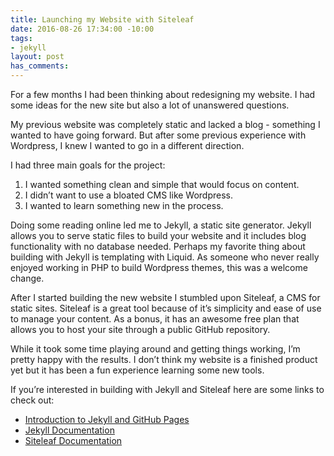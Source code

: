 ```yaml
---
title: Launching my Website with Siteleaf
date: 2016-08-26 17:34:00 -10:00
tags:
- jekyll
layout: post
has_comments: 
---
```


For a few months I had been thinking about redesigning my website. I had some ideas for the new site but also a lot of unanswered questions.

My previous website was completely static and lacked a blog - something I wanted to have going forward. But after some previous experience with Wordpress, I knew I wanted to go in a different direction.

I had three main goals for the project:

1. I wanted something clean and simple that would focus on content.
2. I didn’t want to use a bloated CMS like Wordpress.
3. I wanted to learn something new in the process.

Doing some reading online led me to Jekyll, a static site generator. Jekyll allows you to serve static files to build your website and it includes blog functionality with no database needed. Perhaps my favorite thing about building with Jekyll is templating with Liquid. As someone who never really enjoyed working in PHP to build Wordpress themes, this was a welcome change.

After I started building the new website I stumbled upon Siteleaf, a CMS for static sites. Siteleaf is a great tool because of it’s simplicity and ease of use to manage your content. As a bonus, it has an awesome free plan that allows you to host your site through a public GitHub repository.

While it took some time playing around and getting things working, I’m pretty happy with the results. I don’t think my website is a finished product yet but it has been a fun experience learning some new tools.

If you’re interested in building with Jekyll and Siteleaf here are some links to check out:

* [Introduction to Jekyll and GitHub Pages](https://developmentseed.org/blog/2011/09/09/jekyll-github-pages/)
* [Jekyll Documentation](jekyllrb.com)
* [Siteleaf Documentation](http://learn.siteleaf.com/)